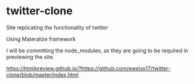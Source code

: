 # twitter-clone
Site replicating the functionality of twitter

Using Materalize framework

I will be committing the node_modules, as they are going to be required in previewing the site. 

https://htmlpreview.github.io/?https://github.com/eweiss17/twitter-clone/blob/master/index.html